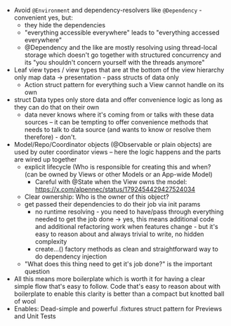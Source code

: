 * Avoid `@Environment` and dependency-resolvers like `@Dependency` -  convenient yes, but:
	* they hide the dependencies
	* "everything accessible everywhere" leads to "everything accessed everywhere"
	* @Dependency and the like are mostly resolving using thread-local storage which doesn't go together with structured concurrency and its "you shouldn't concern yourself with the threads anymore"
* Leaf view types / view types that are at the bottom of the view hierarchy only map data -> presentation - pass structs of data only
	* Action struct pattern for everything such a View cannot handle on its own
* struct Data types only store data and offer convenience logic as long as they can do that on their own
	* data never knows where it's coming from or talks with these data sources – it can be tempting to offer convenience methods that needs to talk to data source (and wants to know or resolve them therefore) - don't.
* Model/Repo/Coordinator objects (@Observable or plain objects) are used by outer coordinator views – here the logic happens and the parts are wired up together
	- explicit lifecycle (Who is responsible for creating this and when? (can be owned by Views or other Models or an App-wide Model)
		- Careful with @State when the View owns the model: https://x.com/alpennec/status/1792454429427524034
	- Clear ownership: Who is the owner of this object? 
	- get passed their dependencies to do their job via init params
		- no runtime resolving - you need to have/pass through everything needed to get the job done -> yes, this means additional code and additional refactoring work when features change - but it's easy to reason about and always trivial to write, no hidden complexity
		* create...() factory methods as clean and straightforward way to do dependency injection
	* "What does this thing need to get it's job done?" is the important question
* All this means more boilerplate which is worth it for having a clear simple flow that's easy to follow. Code that's easy to reason about with boilerplate to enable this clarity is better than a compact but knotted ball of wool
* Enables: Dead-simple and powerful .fixtures struct pattern for Previews and Unit Tests
